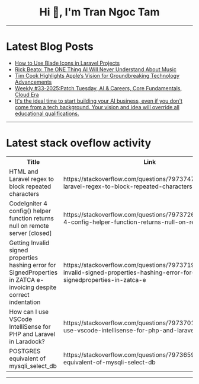 <h1 align="center">Hi 👋, I'm Tran Ngoc Tam</h1>

---

# Latest Blog Posts 
<!-- BLOG-POST-LIST:START -->
- [How to Use Blade Icons in Laravel Projects](https://dev.to/masumparvej/how-to-use-blade-icons-in-laravel-projects-3ga9)
- [Rick Beato: The ONE Thing AI Will Never Understand About Music](https://dev.to/music_youtube/rick-beato-the-one-thing-ai-will-never-understand-about-music-1aej)
- [Tim Cook Highlights Apple’s Vision for Groundbreaking Technology Advancements](https://dev.to/max_mayer/tim-cook-highlights-apples-vision-for-groundbreaking-technology-advancements-16fh)
- [Weekly #33-2025:Patch Tuesday, AI &amp; Careers, Core Fundamentals, Cloud Era](https://dev.to/weekly/weekly-33-2025patch-tuesday-ai-careers-core-fundamentals-cloud-era-443e)
- [It&#39;s the ideal time to start building your AI business, even if you don&#39;t come from a tech background. Your vision and idea will override all educational qualifications.](https://dev.to/jaideepparashar/its-the-ideal-time-to-start-building-your-ai-business-even-if-you-dont-come-from-a-tech-3g5k)
<!-- BLOG-POST-LIST:END -->

---

# Latest stack oveflow activity
<table>
  <tr><th>Title</th><th>Link</th></tr>
  <!-- STACKOVERFLOW:START --><tr><td>HTML and Laravel regex to block repeated characters</td><td>https://stackoverflow.com/questions/79737477/html-and-laravel-regex-to-block-repeated-characters</td></tr><tr><td>CodeIgniter 4 config&lpar;&rpar; helper function returns null on remote server [closed]</td><td>https://stackoverflow.com/questions/79737261/codeigniter-4-config-helper-function-returns-null-on-remote-server</td></tr><tr><td>Getting Invalid signed properties hashing error for SignedProperties in ZATCA e-invoicing despite correct indentation</td><td>https://stackoverflow.com/questions/79737195/getting-invalid-signed-properties-hashing-error-for-signedproperties-in-zatca-e</td></tr><tr><td>How can I use VSCode IntelliSense for PHP and Laravel in Laradock?</td><td>https://stackoverflow.com/questions/79737017/how-can-i-use-vscode-intellisense-for-php-and-laravel-in-laradock</td></tr><tr><td>POSTGRES equivalent of mysqli_select_db</td><td>https://stackoverflow.com/questions/79736595/postgres-equivalent-of-mysqli-select-db</td></tr><!-- STACKOVERFLOW:END -->
</table>

---


